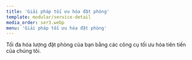 ```yaml
---
title: 'Giải pháp tối ưu hóa đặt phòng'
template: modular/service-detail
media_order: ser3.webp
menu: 'Giải pháp tối ưu hóa đặt phòng'
---
```


Tối đa hóa lượng đặt phòng của bạn bằng các công cụ tối ưu hóa tiên tiến của chúng tôi.